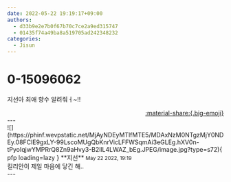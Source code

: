 ```yaml
---
date: 2022-05-22 19:19:17+09:00
authors:
  - d33b9e2e7b0f67b70c7ce2a9ed315747
  - 01435f74a49ba8a519705ad242348232
categories:
  - Jisun
---
```


# 0-15096062

<div class="post-container" markdown="1">
<div class="content-container md-sidebar__scrollwrap" markdown="1">

지선아 최애 향수 알려줘ㅓ~!!

</div>
</div>

<div style="text-align: right;" markdown="1">
<a href="https://weverse.io/fromis9/fanpost/0-15096062" style="text-align: right;">:material-share:{.big-emoji}</a>
</div>
---

<div class="comments-container md-sidebar__scrollwrap" markdown="1">
<div class="comment" markdown="1">
<div class='id-container' markdown="1">
![](https://phinf.wevpstatic.net/MjAyNDEyMTlfMTE5/MDAxNzM0NTgzMjY0NDEy.08FClE9gxLY-99LscoMUgQbKnrVicLFFWSqmAi3eGLEg.hXV0n-tPyoIqjwYMPRrQ8Zn9aHvy3-B2llL4LWAZ_bEg.JPEG/image.jpg?type=s72){ pfp loading=lazy }
**<span class="artist">지선</span>** <small>May 22 2022, 19:19</small><br>
</div>
<div class='comment-body' markdown="1">
킬리안이 제일 마음에 닿긴 해..
</div>
</div>
</div>
---
